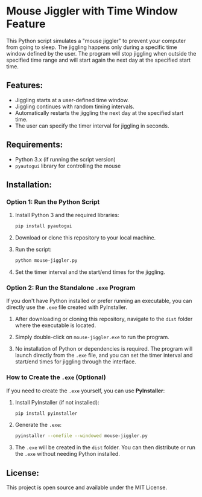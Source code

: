 # Mouse Jiggler with Time Window Feature

This Python script simulates a "mouse jiggler" to prevent your computer from going to sleep. The jiggling happens only during a specific time window defined by the user. The program will stop jiggling when outside the specified time range and will start again the next day at the specified start time.

## Features:
- Jiggling starts at a user-defined time window.
- Jiggling continues with random timing intervals.
- Automatically restarts the jiggling the next day at the specified start time.
- The user can specify the timer interval for jiggling in seconds.

## Requirements:
- Python 3.x (if running the script version)
- `pyautogui` library for controlling the mouse

## Installation:

### Option 1: Run the Python Script
1. Install Python 3 and the required libraries:
    ```bash
    pip install pyautogui
    ```

2. Download or clone this repository to your local machine.

3. Run the script:
    ```bash
    python mouse-jiggler.py
    ```

4. Set the timer interval and the start/end times for the jiggling.

### Option 2: Run the Standalone `.exe` Program
If you don't have Python installed or prefer running an executable, you can directly use the `.exe` file created with PyInstaller.

1. After downloading or cloning this repository, navigate to the `dist` folder where the executable is located.

2. Simply double-click on `mouse-jiggler.exe` to run the program.

3. No installation of Python or dependencies is required. The program will launch directly from the `.exe` file, and you can set the timer interval and start/end times for jiggling through the interface.

### How to Create the `.exe` (Optional)
If you need to create the `.exe` yourself, you can use **PyInstaller**:

1. Install PyInstaller (if not installed):
    ```bash
    pip install pyinstaller
    ```

2. Generate the `.exe`:
    ```bash
    pyinstaller --onefile --windowed mouse-jiggler.py
    ```

3. The `.exe` will be created in the `dist` folder. You can then distribute or run the `.exe` without needing Python installed.

## License:
This project is open source and available under the MIT License.
